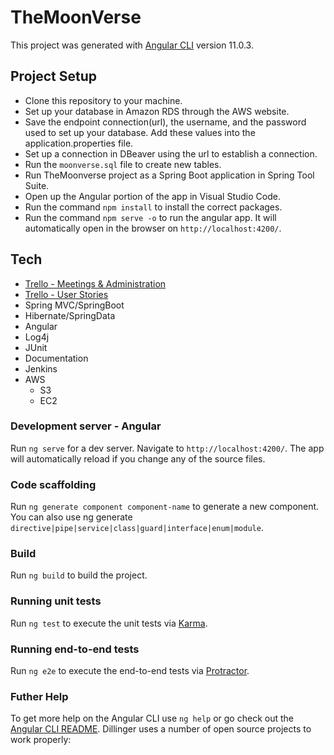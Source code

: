 # TheMoonVerse

This project was generated with [Angular CLI](https://github.com/Java-Techie-jt/spring-security-angular-example) version 11.0.3.

## Project Setup
- Clone this repository to your machine.
- Set up your database in Amazon RDS through the AWS website.
- Save the endpoint connection(url), the username, and the password used to set up your database.
Add these values into the application.properties file.
- Set up a connection in DBeaver using the url to establish a connection.
- Run the ```moonverse.sql``` file to create new tables.
- Run TheMoonverse project as a Spring Boot application in Spring Tool Suite.
- Open up the Angular portion of the app in Visual Studio Code.
- Run the command ```npm install``` to install the correct packages.
- Run the command ```npm serve -o``` to run the angular app. It will automatically open in the browser on ```http://localhost:4200/```.

## Tech
- [Trello - Meetings & Administration](https://trello.com/b/uvCDekqY/the-moonverse-meetings-administration)
- [Trello - User Stories](https://trello.com/b/WTO41OAX/project-2-user-stories)
- Spring MVC/SpringBoot
- Hibernate/SpringData
- Angular
- Log4j
- JUnit
- Documentation
- Jenkins
- AWS
    - S3
    - EC2

### Development server - Angular
Run ```ng serve``` for a dev server. Navigate to ```http://localhost:4200/```.  The app will automatically reload if you change any of the source files.

### Code scaffolding
Run ```ng generate component component-name``` to generate a new component. You can also use ng generate ```directive|pipe|service|class|guard|interface|enum|module```.

### Build
Run ```ng build``` to build the project.

### Running unit tests
Run ```ng test``` to execute the unit tests via [Karma](https://karma-runner.github.io/).

### Running end-to-end tests
Run ```ng e2e``` to execute the end-to-end tests via [Protractor](http://www.protractortest.org/).

### Futher Help
To get more help on the Angular CLI use ```ng help``` or go check out the [Angular CLI README](https://github.com/angular/angular-cli/blob/master/README.md).
Dillinger uses a number of open source projects to work properly:
